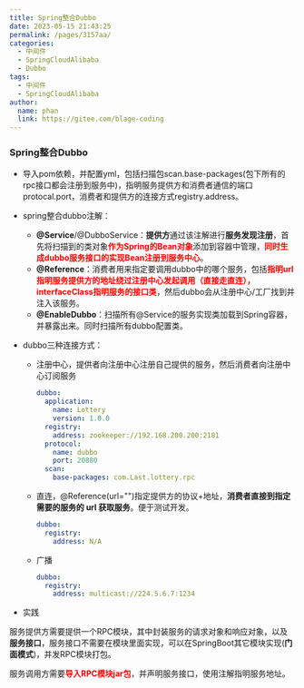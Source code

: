 ```yaml
---
title: Spring整合Dubbo
date: 2023-05-15 21:43:25
permalink: /pages/3157aa/
categories:
  - 中间件
  - SpringCloudAlibaba
  - Dubbo
tags:
  - 中间件
  - SpringCloudAlibaba
author: 
  name: phan
  link: https://gitee.com/blage-coding
---
```

### Spring整合Dubbo

- 导入pom依赖，并配置yml，包括扫描包scan.base-packages(包下所有的rpc接口都会注册到服务中)，指明服务提供方和消费者通信的端口protocal.port，消费者和提供方的连接方式registry.address。

- spring整合dubbo注解：

  - **@Service**/@DubboService：**提供方**通过该注解进行**服务发现注册**，首先将扫描到的类对象<font color="red">**作为Spring的Bean对象**</font>添加到容器中管理，<font color="red">**同时生成dubbo服务接口的实现Bean注册到服务中心**</font>。
  - **@Reference**：消费者用来指定要调用dubbo中的哪个服务，包括<font color='red'>**指明url指明服务提供方的地址绕过注册中心发起调用（直接走直连），interfaceClass指明服务的接口类**</font>，然后dubbo会从注册中心/工厂找到并注入该服务。
  - **@EnableDubbo**：扫描所有@Service的服务实现类加载到Spring容器，并暴露出来。同时扫描所有dubbo配置类。

- dubbo三种连接方式：

  - 注册中心，提供者向注册中心注册自己提供的服务，然后消费者向注册中心订阅服务

    ```yml
    dubbo:
      application:
        name: Lottery
        version: 1.0.0
      registry:
        address: zookeeper://192.168.200.200:2181
      protocol:
        name: dubbo
        port: 20880
      scan:
        base-packages: com.Last.lottery.rpc
    ```

  - 直连，@Reference(url="")指定提供方的协议+地址，**消费者直接到指定需要的服务的 url 获取服务**。便于测试开发。

    ```yml
    dubbo:
      registry:
        address: N/A
    ```

  - 广播

    ```yml
    dubbo:
      registry:
        address: multicast://224.5.6.7:1234
    ```

- 实践

服务提供方需要提供一个RPC模块，其中封装服务的请求对象和响应对象，以及**服务接口**，服务接口不需要在模块里面实现，可以在SpringBoot其它模块实现(**门面模式**)，并发RPC模块打包。

服务调用方需要<font color="red">**导入RPC模块jar包**</font>，并声明服务接口，使用注解指明服务地址。